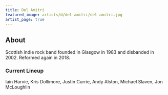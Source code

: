 ```yaml
---
title: Del Amitri
featured_image: artists/d/del-amitri/del-amitri.jpg
artist_page: true
---
```

## About

Scottish indie rock band founded in Glasgow in 1983 and disbanded in 2002. Reformed again in 2018.

### Current Lineup

Iain Harvie, Kris Dollimore, Justin Currie, Andy Alston, Michael Slaven, Jon McLoughlin

